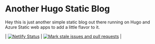 # Another Hugo Static Blog

Hey this is just another simple static blog out there running on Hugo and Azure Static web apps to add a little flavor to it.


| [![Netlify Status](https://api.netlify.com/api/v1/badges/39889879-51d5-498b-b921-9ad98fcb9734/deploy-status)](https://app.netlify.com/sites/compassionate-torvalds-f7cf5e/deploys) | [![Mark stale issues and pull requests](https://github.com/gogorichie/gogorichie2021/actions/workflows/stale.yml/badge.svg)](https://github.com/gogorichie/gogorichie2021/actions/workflows/stale.yml) |
